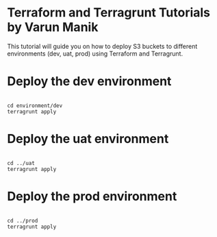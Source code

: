 
# Terraform and Terragrunt Tutorials by Varun Manik

This tutorial will guide you on how to deploy S3 buckets to different environments (dev, uat, prod) using Terraform and Terragrunt.


# Deploy the dev environment

```

cd environment/dev
terragrunt apply

```




# Deploy the uat environment

```

cd ../uat
terragrunt apply

```


# Deploy the prod environment

```

cd ../prod
terragrunt apply

```

